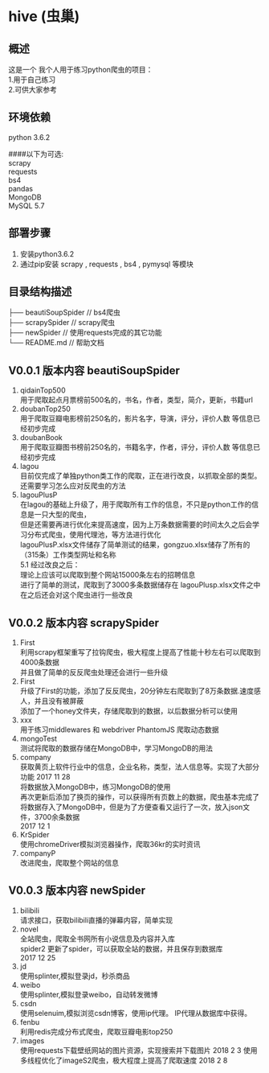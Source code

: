 hive (虫巢)
===========================

## 概述
这是一个 我个人用于练习python爬虫的项目：<br/>
1.用于自己练习<br/>
2.可供大家参考<br/>

## 环境依赖<br/>
python 3.6.2<br/>

####以下为可选:<br/>
scrapy<br/>
requests<br/>
bs4 <br/>
pandas<br/>
MongoDB <br/>
MySQL 5.7 <br/>

## 部署步骤<br/>
1. 安装python3.6.2<br/>
2. 通过pip安装 scrapy , requests , bs4 , pymysql 等模块<br/>


## 目录结构描述 <br/>
├── beautiSoupSpider               // bs4爬虫 <br/>
├── scrapySpider                   // scrapy爬虫 <br/>
├── newSpider                      // 使用requests完成的其它功能 <br/>
└── README.md                      // 帮助文档 <br/>

## V0.0.1 版本内容 beautiSoupSpider <br/>
1. qidainTop500  <br/>
    用于爬取起点月票榜前500名的，书名，作者，类型，简介，更新，书籍url<br/>
2. doubanTop250<br/>
    用于爬取豆瓣电影榜前250名的，影片名字，导演，评分，评价人数 等信息已经初步完成<br/>
3. doubanBook<br/>
    用于爬取豆瓣图书榜前250名的，书籍名字，作者，评分，评价人数 等信息已经初步完成<br/>
4. lagou<br/>
    目前仅完成了单独python类工作的爬取，正在进行改良，以抓取全部的类型。还需要学习怎么应对反爬虫的方法<br/>
5. lagouPlusP<br/>
    在lagou的基础上升级了，用于爬取所有工作的信息，不只是python工作的信息是一只大型的爬虫，<br/>
    但是还需要再进行优化来提高速度，因为上万条数据需要的时间太久之后会学习分布式爬虫，使用代理池，等方法进行优化<br/>
    lagouPlusP.xlsx文件储存了简单测试的结果，gongzuo.xlsx储存了所有的（315条）工作类型网址和名称<br/>
5.1 经过改良之后：<br/>
    理论上应该可以爬取到整个网站15000条左右的招聘信息<br/>
    进行了简单的测试，爬取到了3000多条数据储存在 lagouPlusp.xlsx文件之中<br/>
    在之后还会对这个爬虫进行一些改良<br/>

## V0.0.2 版本内容 scrapySpider <br/>
1. First<br/>
    利用scrapy框架重写了拉钩爬虫，极大程度上提高了性能十秒左右可以爬取到4000条数据<br/>
    并且做了简单的反反爬虫处理还会进行一些升级<br/>
2. First<br/>
    升级了First的功能，添加了反反爬虫，20分钟左右爬取到了8万条数据.速度感人，并且没有被屏蔽<br/>
    添加了一个honey文件夹，存储爬取到的数据，以后数据分析可以使用<br/>
3. xxx<br/>
    用于练习middlewares 和 webdriver PhantomJS 爬取动态数据<br/>
4. mongoTest<br/>
    测试将爬取的数据存储在MongoDB中，学习MongoDB的用法<br/>
5. company<br/>
    获取黄页上软件行业中的信息，企业名称，类型，法人信息等。实现了大部分功能 2017 11 28<br/>
    将数据放入MongoDB中，练习MongoDB的使用 <br/>
    再次更新后添加了换页的操作，可以获得所有页数上的数据，爬虫基本完成了<br/>
    将数据存入了MongoDB中，但是为了方便查看又运行了一次，放入json文件，3700余条数据<br/>
    2017 12 1<br/>
6. KrSpider<br/>
    使用chromeDriver模拟浏览器操作，爬取36kr的实时资讯<br/>
7. companyP<br/>
    改进爬虫，爬取整个网站的信息<br/>


## V0.0.3 版本内容 newSpider <br/>
1. bilibili<br/>
    请求接口，获取bilibili直播的弹幕内容，简单实现<br/>
2. novel<br/>
    全站爬虫，爬取全书网所有小说信息及内容并入库<br/>
    spider2 更新了spider，可以获取全站的数据，并且保存到数据库<br/>
    2017 12 25<br/>
3. jd<br/>
    使用splinter,模拟登录jd，秒杀商品<br/>
4. weibo<br/>
    使用splinter,模拟登录weibo，自动转发微博<br/>
4. csdn<br/>
	使用selenuim,模拟浏览csdn博客，使用ip代理。
	IP代理从数据库中获得。
5. fenbu<br/>
	利用redis完成分布式爬虫，爬取豆瓣电影top250
6. images<br/>
	使用requests下载壁纸网站的图片资源，实现搜索并下载图片
	2018 2 3
	使用多线程优化了imageS2爬虫，极大程度上提高了爬取速度
	2018 2 8
